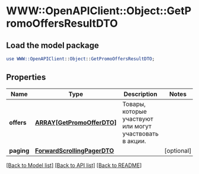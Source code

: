 # WWW::OpenAPIClient::Object::GetPromoOffersResultDTO

## Load the model package
```perl
use WWW::OpenAPIClient::Object::GetPromoOffersResultDTO;
```

## Properties
Name | Type | Description | Notes
------------ | ------------- | ------------- | -------------
**offers** | [**ARRAY[GetPromoOfferDTO]**](GetPromoOfferDTO.md) | Товары, которые участвуют или могут участвовать в акции. | 
**paging** | [**ForwardScrollingPagerDTO**](ForwardScrollingPagerDTO.md) |  | [optional] 

[[Back to Model list]](../README.md#documentation-for-models) [[Back to API list]](../README.md#documentation-for-api-endpoints) [[Back to README]](../README.md)


